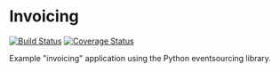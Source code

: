 # Invoicing

[![Build Status](https://travis-ci.org/johnbywater/es-example-invoicing.svg?branch=master)](https://travis-ci.org/johnbywater/es-example-invoicing)
[![Coverage Status](https://coveralls.io/repos/github/johnbywater/es-example-invoicing/badge.svg?branch=master#)](https://coveralls.io/github/johnbywater/es-example-invoicing)

Example "invoicing" application using the Python eventsourcing library.
